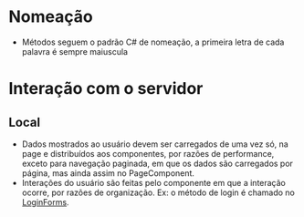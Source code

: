 # Nomeação
- Métodos seguem o padrão C# de nomeação, a primeira letra de cada palavra é sempre maiuscula

# Interação com o servidor
## Local
- Dados mostrados ao usuário devem ser carregados de uma vez só, na page e distribuídos aos componentes, por razões de performance, exceto para navegação paginada, em que os dados são carregados por página, mas ainda assim no PageComponent.
- Interações do usuário são feitas pelo componente em que a interação ocorre, por razões de organização. Ex: o método de login é chamado no [LoginForms](/Docs/src/app/components/forms/LoginForms.md).
